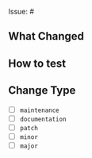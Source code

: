 Issue: #

## What Changed

<!-- Insert a description below. -->

## How to test

<!-- Add an explanation below for the reviewers to help them test your changes. -->

## Change Type

<!-- Indicate the type of change your pull request is: -->

- [ ] `maintenance`
- [ ] `documentation`
- [ ] `patch`
- [ ] `minor`
- [ ] `major`
